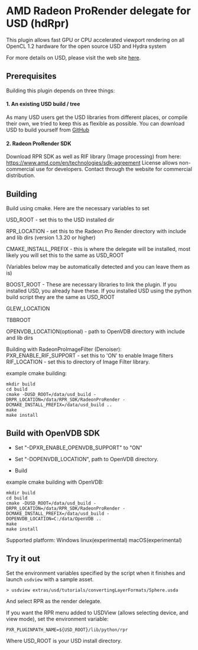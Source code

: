 AMD Radeon ProRender delegate for USD (hdRpr)
===========================

This plugin allows fast GPU or CPU accelerated viewport rendering on all OpenCL 1.2 hardware for the open source USD and Hydra system

For more details on USD, please visit the web site [here](http://openusd.org).

Prerequisites
-----------------------------

Building this plugin depends on three things:

#### 1.  An existing USD build / tree
As many USD users get the USD libraries from different places, or compile their own, we tried to keep this as flexible as possible.
You can download USD to build yourself from [GitHub](https://www.github.com/PixarAnimationStudios/USD)


#### 2. Radeon ProRender SDK

Download RPR SDK as well as RIF library (Image processing) from here:  https://www.amd.com/en/technologies/sdk-agreement
License allows non-commercial use for developers.  Contact through the website for commercial distribution.


Building
-----------------------------

Build using cmake.  Here are the necessary variables to set

USD_ROOT - set this to the USD installed dir

RPR_LOCATION - set this to the Radeon Pro Render directory with include and lib dirs (version 1.3.20 or higher)

CMAKE_INSTALL_PREFIX - this is where the delegate will be installed, most likely you will set this to the same as USD_ROOT

(Variables below may be automatically detected and you can leave them as is)

BOOST_ROOT - These are necessary libraries to link the plugin.  If you installed USD, you already have these.  If you installed USD using the python build script they are the same as USD_ROOT

GLEW_LOCATION

TBBROOT

OPENVDB_LOCATION(optional) - path to OpenVDB directory with include and lib dirs

Building with RadeonProImageFilter (Denoiser):
PXR_ENABLE_RIF_SUPPORT - set this to 'ON' to enable Image filters
RIF_LOCATION - set this to directory of Image Filter library.  

example cmake building:
```
mkdir build 
cd build
cmake -DUSD_ROOT=/data/usd_build -DRPR_LOCATION=/data/RPR_SDK/RadeonProRender -DCMAKE_INSTALL_PREFIX=/data/usd_build ..
make
make install
```


Build with OpenVDB SDK
-----------------------------


 - Set "-DPXR_ENABLE_OPENVDB_SUPPORT" to "ON"

 - Set "-DOPENVDB_LOCATION", path to OpenVDB directory.
 
 - Build 
 
 example cmake building with OpenVDB:
 
```
mkdir build 
cd build
cmake -DUSD_ROOT=/data/usd_build -DRPR_LOCATION=/data/RPR_SDK/RadeonProRender -DCMAKE_INSTALL_PREFIX=/data/usd_build -DOPENVDB_LOCATION=C:/data/OpenVDB ..
make
make install
```

Supported platform: 
Windows
linux(experimental)
macOS(experimental)


Try it out
-----------------------------

Set the environment variables specified by the script when it finishes and 
launch ```usdview``` with a sample asset.

```
> usdview extras/usd/tutorials/convertingLayerFormats/Sphere.usda
```

And select RPR as the render delegate.

If you want the RPR menu added to USDView (allows selecting device, and view mode), set the environment variable:
```
PXR_PLUGINPATH_NAME=${USD_ROOT}/lib/python/rpr
```  
Where USD_ROOT is your USD install directory.
